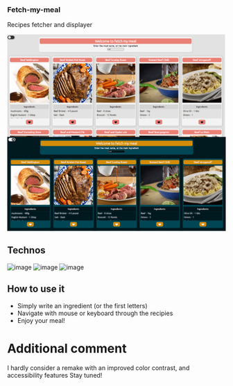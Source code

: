 ### Fetch-my-meal

Recipes fetcher and displayer

![Image of the lightmode and darkmode of the website](img/fetch-my-meal_thumbnail.png)

## Technos
![image](https://img.shields.io/badge/HTML5-E34F26?style=for-the-badge&logo=html5&logoColor=white)
![image](https://img.shields.io/badge/CSS3-1572B6?style=for-the-badge&logo=css3&logoColor=white)
![image](https://img.shields.io/badge/JavaScript-323330?style=for-the-badge&logo=javascript&logoColor=F7DF1E)

## How to use it
+ Simply write an ingredient (or the first letters)
+ Navigate with mouse or keyboard through the recipies
+ Enjoy your meal!

# Additional comment
I hardly consider a remake with an improved color contrast, and accessibility features
Stay tuned!
